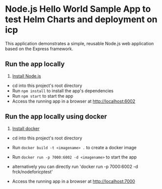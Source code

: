 # Node.js Hello World Sample App to test Helm Charts and deployment on icp

This application demonstrates a simple, reusable Node.js web application based on the Express framework.

## Run the app locally

1. [Install Node.js][]
+ cd into this project's root directory
+ Run `npm install` to install the app's dependencies
+ Run `npm start` to start the app
+ Access the running app in a browser at <http://localhost:6002>

[Install Node.js]: https://nodejs.org/en/download/

## Run the app locally using docker

1. [Install docker][]
+ cd into this project's root directory
+ Run `docker build -t <imagename> .` to create a docker image 
+ Run `docker run -p 7000:6002 -d <imagename>` to start the app

+ alternatively you can directly run 'docker run -p 7000:6002 -d frck/nodeforicptest'

+ Access the running app in a browser at <http://localhost:7000>

[Install docker]: https://docs.docker.com/engine/installation/
